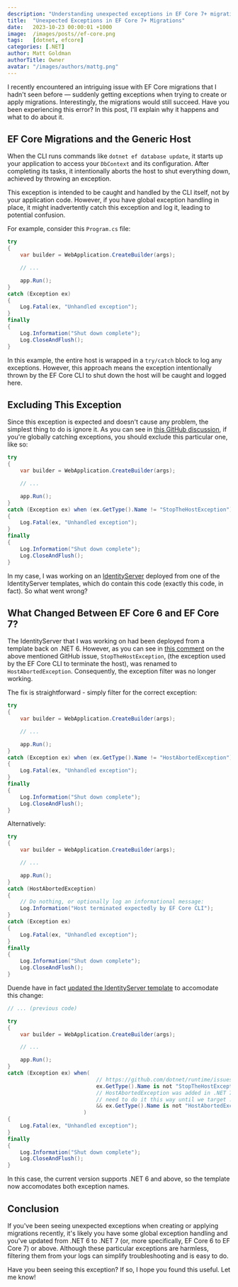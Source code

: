 ```yaml
---
description: "Understanding unexpected exceptions in EF Core 7+ migrations caused by the CLI's intentional host abortion and how to handle them in your application's exception handling."
title:  "Unexpected Exceptions in EF Core 7+ Migrations"
date:   2023-10-23 00:00:01 +1000
image:  /images/posts//ef-core.png
tags:   [dotnet, efcore]
categories: [.NET]
author: Matt Goldman
authorTitle: Owner
avatar: "/images/authors/mattg.png"
---
```


I recently encountered an intriguing issue with EF Core migrations that I hadn't seen before — suddenly getting exceptions when trying to create or apply migrations. Interestingly, the migrations would still succeed. Have you been experiencing this error? In this post, I'll explain why it happens and what to do about it.

## EF Core Migrations and the Generic Host

When the CLI runs commands like `dotnet ef database update`, it starts up your application to access your `DbContext` and its configuration. After completing its tasks, it intentionally aborts the host to shut everything down, achieved by throwing an exception.

This exception is intended to be caught and handled by the CLI itself, not by your application code. However, if you have global exception handling in place, it might inadvertently catch this exception and log it, leading to potential confusion.

For example, consider this `Program.cs` file:

```csharp
try
{
    var builder = WebApplication.CreateBuilder(args);

    // ...

    app.Run();
}
catch (Exception ex)
{
    Log.Fatal(ex, "Unhandled exception");
}
finally
{
    Log.Information("Shut down complete");
    Log.CloseAndFlush();
}
```

In this example, the entire host is wrapped in a `try/catch` block to log any exceptions. However, this approach means the exception intentionally thrown by the EF Core CLI to shut down the host will be caught and logged here.

## Excluding This Exception

Since this exception is expected and doesn't cause any problem, the simplest thing to do is ignore it. As you can see in [this GitHub discussion](https://github.com/dotnet/runtime/issues/60600), if you're globally catching exceptions, you should exclude this particular one, like so:

```csharp
try
{
    var builder = WebApplication.CreateBuilder(args);

    // ...

    app.Run();
}
catch (Exception ex) when (ex.GetType().Name != "StopTheHostException")
{
    Log.Fatal(ex, "Unhandled exception");
}
finally
{
    Log.Information("Shut down complete");
    Log.CloseAndFlush();
}
```
In my case, I was working on an [IdentityServer](https://github.com/DuendeSoftware/IdentityServer) deployed from one of the IdentityServer templates, which do contain this code (exactly this code, in fact). So what went wrong?

## What Changed Between EF Core 6 and EF Core 7?

The IdentityServer that I was working on had been deployed from a template back on .NET 6. However, as you can see in [this comment](https://github.com/dotnet/runtime/issues/60600#issuecomment-1068323222) on the above mentioned GitHub issue, `StopTheHostException`, (the exception used by the EF Core CLI to terminate the host), was renamed to `HostAbortedException`. Consequently, the exception filter was no longer working.

The fix is straightforward - simply filter for the correct exception:

```csharp
try
{
    var builder = WebApplication.CreateBuilder(args);

    // ...

    app.Run();
}
catch (Exception ex) when (ex.GetType().Name != "HostAbortedException")
{
    Log.Fatal(ex, "Unhandled exception");
}
finally
{
    Log.Information("Shut down complete");
    Log.CloseAndFlush();
}
```

Alternatively:

```csharp
try
{
    var builder = WebApplication.CreateBuilder(args);

    // ...

    app.Run();
}
catch (HostAbortedException)
{
    // Do nothing, or optionally log an informational message:
    Log.Information("Host terminated expectedly by EF Core CLI");
}
catch (Exception ex)
{
    Log.Fatal(ex, "Unhandled exception");
}
finally
{
    Log.Information("Shut down complete");
    Log.CloseAndFlush();
}
```

Duende have in fact [updated the IdentityServer template](https://github.com/DuendeSoftware/IdentityServer.Templates/blob/main/src/IdentityServerEntityFramework/Program.cs) to accomodate this change:

```csharp
// ... (previous code)

try
{
    var builder = WebApplication.CreateBuilder(args);

    // ...

    app.Run();
}
catch (Exception ex) when(
                            // https://github.com/dotnet/runtime/issues/60600
                            ex.GetType().Name is not "StopTheHostException"
                            // HostAbortedException was added in .NET 7, but since we target .NET 6 we
                            // need to do it this way until we target .NET 8
                            && ex.GetType().Name is not "HostAbortedException"
                        )
{
    Log.Fatal(ex, "Unhandled exception");
}
finally
{
    Log.Information("Shut down complete");
    Log.CloseAndFlush();
}
```

In this case, the current version supports .NET 6 and above, so the template now accomodates both exception names.

## Conclusion

If you've been seeing unexpected exceptions when creating or applying migrations recently, it's likely you have some global exception handling and you've updated from .NET 6 to .NET 7 (or, more specifically, EF Core 6 to EF Core 7) or above. Although these particular exceptions are harmless, filtering them from your logs can simplify troubleshooting and is easy to do.

Have you been seeing this exception? If so, I hope you found this useful. Let me know!
